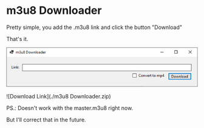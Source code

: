 # m3u8 Downloader

Pretty simple, you add the .m3u8 link and click the button "Download"

That's it.

![Image](./image.png)

![Download Link](./m3u8 Downloader.zip)

PS.: Doesn't work with the master.m3u8 right now.

But I'll correct that in the future.
